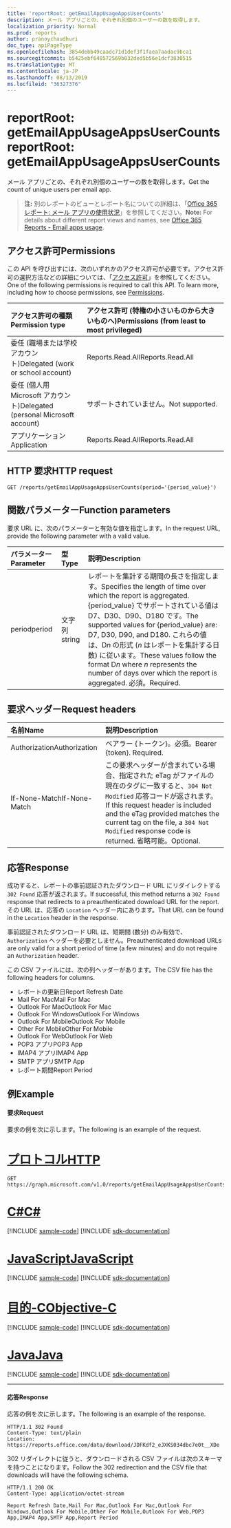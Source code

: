 ```yaml
---
title: 'reportRoot: getEmailAppUsageAppsUserCounts'
description: メール アプリごとの、それぞれ別個のユーザーの数を取得します。
localization_priority: Normal
ms.prod: reports
author: pranoychaudhuri
doc_type: apiPageType
ms.openlocfilehash: 3854debb49caadc71d1def3f1faea7aadac9bca1
ms.sourcegitcommit: b5425ebf648572569b032ded5b56e1dcf3830515
ms.translationtype: MT
ms.contentlocale: ja-JP
ms.lasthandoff: 08/13/2019
ms.locfileid: "36327376"
---
```

# <a name="reportroot-getemailappusageappsusercounts"></a><span data-ttu-id="3b3bc-103">reportRoot: getEmailAppUsageAppsUserCounts</span><span class="sxs-lookup"><span data-stu-id="3b3bc-103">reportRoot: getEmailAppUsageAppsUserCounts</span></span>

<span data-ttu-id="3b3bc-104">メール アプリごとの、それぞれ別個のユーザーの数を取得します。</span><span class="sxs-lookup"><span data-stu-id="3b3bc-104">Get the count of unique users per email app.</span></span>

> <span data-ttu-id="3b3bc-105">**注:** 別のレポートのビューとレポート名についての詳細は、「[Office 365 レポート: メール アプリの使用状況](https://support.office.com/client/Email-apps-usage-c2ce12a2-934f-4dd4-ba65-49b02be4703d)」を参照してください。</span><span class="sxs-lookup"><span data-stu-id="3b3bc-105">**Note:** For details about different report views and names, see [Office 365 Reports - Email apps usage](https://support.office.com/client/Email-apps-usage-c2ce12a2-934f-4dd4-ba65-49b02be4703d).</span></span>

## <a name="permissions"></a><span data-ttu-id="3b3bc-106">アクセス許可</span><span class="sxs-lookup"><span data-stu-id="3b3bc-106">Permissions</span></span>

<span data-ttu-id="3b3bc-p101">この API を呼び出すには、次のいずれかのアクセス許可が必要です。アクセス許可の選択方法などの詳細については、「[アクセス許可](/graph/permissions-reference)」を参照してください。</span><span class="sxs-lookup"><span data-stu-id="3b3bc-p101">One of the following permissions is required to call this API. To learn more, including how to choose permissions, see [Permissions](/graph/permissions-reference).</span></span>

| <span data-ttu-id="3b3bc-109">アクセス許可の種類</span><span class="sxs-lookup"><span data-stu-id="3b3bc-109">Permission type</span></span>                        | <span data-ttu-id="3b3bc-110">アクセス許可 (特権の小さいものから大きいものへ)</span><span class="sxs-lookup"><span data-stu-id="3b3bc-110">Permissions (from least to most privileged)</span></span> |
| :------------------------------------- | :--------------------------------------- |
| <span data-ttu-id="3b3bc-111">委任 (職場または学校アカウント)</span><span class="sxs-lookup"><span data-stu-id="3b3bc-111">Delegated (work or school account)</span></span>     | <span data-ttu-id="3b3bc-112">Reports.Read.All</span><span class="sxs-lookup"><span data-stu-id="3b3bc-112">Reports.Read.All</span></span>                         |
| <span data-ttu-id="3b3bc-113">委任 (個人用 Microsoft アカウント)</span><span class="sxs-lookup"><span data-stu-id="3b3bc-113">Delegated (personal Microsoft account)</span></span> | <span data-ttu-id="3b3bc-114">サポートされていません。</span><span class="sxs-lookup"><span data-stu-id="3b3bc-114">Not supported.</span></span>                           |
| <span data-ttu-id="3b3bc-115">アプリケーション</span><span class="sxs-lookup"><span data-stu-id="3b3bc-115">Application</span></span>                            | <span data-ttu-id="3b3bc-116">Reports.Read.All</span><span class="sxs-lookup"><span data-stu-id="3b3bc-116">Reports.Read.All</span></span>                         |

## <a name="http-request"></a><span data-ttu-id="3b3bc-117">HTTP 要求</span><span class="sxs-lookup"><span data-stu-id="3b3bc-117">HTTP request</span></span>


<!-- { "blockType": "ignored" } --> 

```http
GET /reports/getEmailAppUsageAppsUserCounts(period='{period_value}')
```

## <a name="function-parameters"></a><span data-ttu-id="3b3bc-118">関数パラメーター</span><span class="sxs-lookup"><span data-stu-id="3b3bc-118">Function parameters</span></span>

<span data-ttu-id="3b3bc-119">要求 URL に、次のパラメーターと有効な値を指定します。</span><span class="sxs-lookup"><span data-stu-id="3b3bc-119">In the request URL, provide the following parameter with a valid value.</span></span>

| <span data-ttu-id="3b3bc-120">パラメーター</span><span class="sxs-lookup"><span data-stu-id="3b3bc-120">Parameter</span></span> | <span data-ttu-id="3b3bc-121">型</span><span class="sxs-lookup"><span data-stu-id="3b3bc-121">Type</span></span>   | <span data-ttu-id="3b3bc-122">説明</span><span class="sxs-lookup"><span data-stu-id="3b3bc-122">Description</span></span>                              |
| :-------- | :----- | :--------------------------------------- |
| <span data-ttu-id="3b3bc-123">period</span><span class="sxs-lookup"><span data-stu-id="3b3bc-123">period</span></span>    | <span data-ttu-id="3b3bc-124">文字列</span><span class="sxs-lookup"><span data-stu-id="3b3bc-124">string</span></span> | <span data-ttu-id="3b3bc-125">レポートを集計する期間の長さを指定します。</span><span class="sxs-lookup"><span data-stu-id="3b3bc-125">Specifies the length of time over which the report is aggregated.</span></span> <span data-ttu-id="3b3bc-126">{period_value} でサポートされている値は D7、D30、D90、D180 です。</span><span class="sxs-lookup"><span data-stu-id="3b3bc-126">The supported values for {period_value} are: D7, D30, D90, and D180.</span></span> <span data-ttu-id="3b3bc-127">これらの値は、D*n* の形式 (*n* はレポートを集計する日数) に従います。</span><span class="sxs-lookup"><span data-stu-id="3b3bc-127">These values follow the format D*n* where *n* represents the number of days over which the report is aggregated.</span></span> <span data-ttu-id="3b3bc-128">必須。</span><span class="sxs-lookup"><span data-stu-id="3b3bc-128">Required.</span></span> |

## <a name="request-headers"></a><span data-ttu-id="3b3bc-129">要求ヘッダー</span><span class="sxs-lookup"><span data-stu-id="3b3bc-129">Request headers</span></span>

| <span data-ttu-id="3b3bc-130">名前</span><span class="sxs-lookup"><span data-stu-id="3b3bc-130">Name</span></span>          | <span data-ttu-id="3b3bc-131">説明</span><span class="sxs-lookup"><span data-stu-id="3b3bc-131">Description</span></span>                              |
| :------------ | :--------------------------------------- |
| <span data-ttu-id="3b3bc-132">Authorization</span><span class="sxs-lookup"><span data-stu-id="3b3bc-132">Authorization</span></span> | <span data-ttu-id="3b3bc-p103">ベアラー {トークン}。必須。</span><span class="sxs-lookup"><span data-stu-id="3b3bc-p103">Bearer {token}. Required.</span></span>                |
| <span data-ttu-id="3b3bc-135">If-None-Match</span><span class="sxs-lookup"><span data-stu-id="3b3bc-135">If-None-Match</span></span> | <span data-ttu-id="3b3bc-136">この要求ヘッダーが含まれている場合、指定された eTag がファイルの現在のタグに一致すると、`304 Not Modified` 応答コードが返されます。</span><span class="sxs-lookup"><span data-stu-id="3b3bc-136">If this request header is included and the eTag provided matches the current tag on the file, a `304 Not Modified` response code is returned.</span></span> <span data-ttu-id="3b3bc-137">省略可能。</span><span class="sxs-lookup"><span data-stu-id="3b3bc-137">Optional.</span></span> |

## <a name="response"></a><span data-ttu-id="3b3bc-138">応答</span><span class="sxs-lookup"><span data-stu-id="3b3bc-138">Response</span></span>

<span data-ttu-id="3b3bc-139">成功すると、レポートの事前認証されたダウンロード URL にリダイレクトする `302 Found` 応答が返されます。</span><span class="sxs-lookup"><span data-stu-id="3b3bc-139">If successful, this method returns a `302 Found` response that redirects to a preauthenticated download URL for the report.</span></span> <span data-ttu-id="3b3bc-140">その URL は、応答の `Location` ヘッダー内にあります。</span><span class="sxs-lookup"><span data-stu-id="3b3bc-140">That URL can be found in the `Location` header in the response.</span></span>

<span data-ttu-id="3b3bc-141">事前認証されたダウンロード URL は、短期間 (数分) のみ有効で、`Authorization` ヘッダーを必要としません。</span><span class="sxs-lookup"><span data-stu-id="3b3bc-141">Preauthenticated download URLs are only valid for a short period of time (a few minutes) and do not require an `Authorization` header.</span></span>

<span data-ttu-id="3b3bc-142">この CSV ファイルには、次の列ヘッダーがあります。</span><span class="sxs-lookup"><span data-stu-id="3b3bc-142">The CSV file has the following headers for columns.</span></span>

- <span data-ttu-id="3b3bc-143">レポートの更新日</span><span class="sxs-lookup"><span data-stu-id="3b3bc-143">Report Refresh Date</span></span>
- <span data-ttu-id="3b3bc-144">Mail For Mac</span><span class="sxs-lookup"><span data-stu-id="3b3bc-144">Mail For Mac</span></span>
- <span data-ttu-id="3b3bc-145">Outlook For Mac</span><span class="sxs-lookup"><span data-stu-id="3b3bc-145">Outlook For Mac</span></span>
- <span data-ttu-id="3b3bc-146">Outlook For Windows</span><span class="sxs-lookup"><span data-stu-id="3b3bc-146">Outlook For Windows</span></span>
- <span data-ttu-id="3b3bc-147">Outlook For Mobile</span><span class="sxs-lookup"><span data-stu-id="3b3bc-147">Outlook For Mobile</span></span>
- <span data-ttu-id="3b3bc-148">Other For Mobile</span><span class="sxs-lookup"><span data-stu-id="3b3bc-148">Other For Mobile</span></span>
- <span data-ttu-id="3b3bc-149">Outlook For Web</span><span class="sxs-lookup"><span data-stu-id="3b3bc-149">Outlook For Web</span></span>
- <span data-ttu-id="3b3bc-150">POP3 アプリ</span><span class="sxs-lookup"><span data-stu-id="3b3bc-150">POP3 App</span></span>
- <span data-ttu-id="3b3bc-151">IMAP4 アプリ</span><span class="sxs-lookup"><span data-stu-id="3b3bc-151">IMAP4 App</span></span>
- <span data-ttu-id="3b3bc-152">SMTP アプリ</span><span class="sxs-lookup"><span data-stu-id="3b3bc-152">SMTP App</span></span>
- <span data-ttu-id="3b3bc-153">レポート期間</span><span class="sxs-lookup"><span data-stu-id="3b3bc-153">Report Period</span></span>

## <a name="example"></a><span data-ttu-id="3b3bc-154">例</span><span class="sxs-lookup"><span data-stu-id="3b3bc-154">Example</span></span>

#### <a name="request"></a><span data-ttu-id="3b3bc-155">要求</span><span class="sxs-lookup"><span data-stu-id="3b3bc-155">Request</span></span>

<span data-ttu-id="3b3bc-156">要求の例を次に示します。</span><span class="sxs-lookup"><span data-stu-id="3b3bc-156">The following is an example of the request.</span></span>


# <a name="httptabhttp"></a>[<span data-ttu-id="3b3bc-157">プロトコル</span><span class="sxs-lookup"><span data-stu-id="3b3bc-157">HTTP</span></span>](#tab/http)
<!--{
  "blockType": "request",
  "isComposable": true,
  "name": "reportroot_getemailappusageappsusercounts"
}-->

```http
GET https://graph.microsoft.com/v1.0/reports/getEmailAppUsageAppsUserCounts(period='D7')
```
# <a name="ctabcsharp"></a>[<span data-ttu-id="3b3bc-158">C#</span><span class="sxs-lookup"><span data-stu-id="3b3bc-158">C#</span></span>](#tab/csharp)
[!INCLUDE [sample-code](../includes/snippets/csharp/reportroot-getemailappusageappsusercounts-csharp-snippets.md)]
[!INCLUDE [sdk-documentation](../includes/snippets/snippets-sdk-documentation-link.md)]

# <a name="javascripttabjavascript"></a>[<span data-ttu-id="3b3bc-159">JavaScript</span><span class="sxs-lookup"><span data-stu-id="3b3bc-159">JavaScript</span></span>](#tab/javascript)
[!INCLUDE [sample-code](../includes/snippets/javascript/reportroot-getemailappusageappsusercounts-javascript-snippets.md)]
[!INCLUDE [sdk-documentation](../includes/snippets/snippets-sdk-documentation-link.md)]

# <a name="objective-ctabobjc"></a>[<span data-ttu-id="3b3bc-160">目的-C</span><span class="sxs-lookup"><span data-stu-id="3b3bc-160">Objective-C</span></span>](#tab/objc)
[!INCLUDE [sample-code](../includes/snippets/objc/reportroot-getemailappusageappsusercounts-objc-snippets.md)]
[!INCLUDE [sdk-documentation](../includes/snippets/snippets-sdk-documentation-link.md)]

# <a name="javatabjava"></a>[<span data-ttu-id="3b3bc-161">Java</span><span class="sxs-lookup"><span data-stu-id="3b3bc-161">Java</span></span>](#tab/java)
[!INCLUDE [sample-code](../includes/snippets/java/reportroot-getemailappusageappsusercounts-java-snippets.md)]
[!INCLUDE [sdk-documentation](../includes/snippets/snippets-sdk-documentation-link.md)]

---


#### <a name="response"></a><span data-ttu-id="3b3bc-162">応答</span><span class="sxs-lookup"><span data-stu-id="3b3bc-162">Response</span></span>

<span data-ttu-id="3b3bc-163">応答の例を次に示します。</span><span class="sxs-lookup"><span data-stu-id="3b3bc-163">The following is an example of the response.</span></span>

<!-- {
  "blockType": "response",
  "truncated": true,
  "@odata.type": "microsoft.graph.report"
} -->

```http
HTTP/1.1 302 Found
Content-Type: text/plain
Location: https://reports.office.com/data/download/JDFKdf2_eJXKS034dbc7e0t__XDe
```

<span data-ttu-id="3b3bc-164">302 リダイレクトに従うと、ダウンロードされる CSV ファイルは次のスキーマを持つことになります。</span><span class="sxs-lookup"><span data-stu-id="3b3bc-164">Follow the 302 redirection and the CSV file that downloads will have the following schema.</span></span>

<!-- { "blockType": "ignored" } --> 

```http
HTTP/1.1 200 OK
Content-Type: application/octet-stream

Report Refresh Date,Mail For Mac,Outlook For Mac,Outlook For Windows,Outlook For Mobile,Other For Mobile,Outlook For Web,POP3 App,IMAP4 App,SMTP App,Report Period
```
<!-- uuid: 8fcb5dbc-d5aa-4681-8e31-b001d5168d79 
2015-10-25 14:57:30 UTC -->
<!-- {
  "type": "#page.annotation",
  "description": "Example",
  "keywords": "",
  "section": "documentation",
  "tocPath": "",
  "suppressions": [
  ]
}-->
